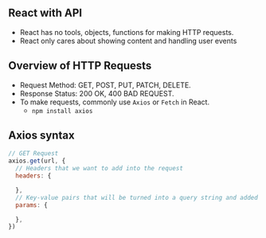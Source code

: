 ## React with API

- React has no tools, objects, functions for making HTTP requests.
- React only cares about showing content and handling user events

## Overview of HTTP Requests

- Request Method: GET, POST, PUT, PATCH, DELETE.
- Response Status: 200 OK, 400 BAD REQUEST.
- To make requests, commonly use `Axios` or `Fetch` in React.
  - `npm install axios`

## Axios syntax

```js
// GET Request
axios.get(url, {
  // Headers that we want to add into the request
  headers: {

  },
  // Key-value pairs that will be turned into a query string and added to the URL
  params: {

  },
})
```